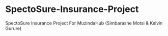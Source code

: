 # SpectoSure-Insurance-Project
SpectoSure Insurance Project For MuzindaHub (Simbarashe Motsi &amp; Kelvin Gurure)
